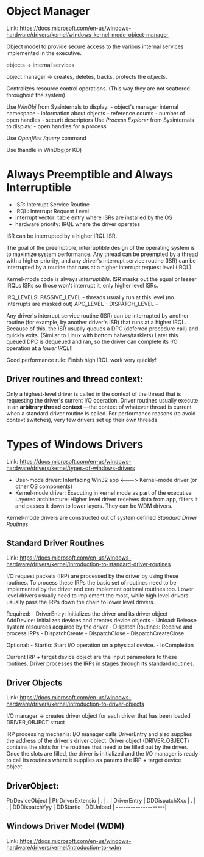 Object Manager
==============

Link: https://docs.microsoft.com/en-us/windows-hardware/drivers/kernel/windows-kernel-mode-object-manager

Object model to provide secure access to the various internal services implemented in the executive.

objects -> internal services

object manager -> creates, deletes, tracks, protects the *objects*.

Centralizes resource control operations. (This way they are not scattered throughout the system)

Use *WinObj* from Sysinternals to display:
    - object's manager internal namespace
    - information about objects
        - reference counts
        - number of open handles
        - securit descriptors
Use *Process Explorer* from Sysinternals to display:
    - open handles for a process

Use *Openfiles /query* command

Use !handle in WinDbg(or KD)

Always Preemptible and Always Interruptible
===========================================

- ISR: Interrupt Service Routine
- IRQL: Interrupt Request Level
- interrupt vector: table entry where ISRs are installed by the OS
- hardware priority: IRQL where the driver operates

ISR can be interrupted by a higher IRQL ISR.

The goal of the preemptible, interruptible design of the operating system is to maximize system performance. Any thread can be preempted by a thread with a higher priority, and any driver's interrupt service routine (ISR) can be interrupted by a routine that runs at a higher interrupt request level (IRQL).

Kernel-mode code is always *interruptible*. ISR masks out the equal or lesser IRQLs ISRs so those won't interrupt it, only
higher level ISRs.

IRQ_LEVELS:
PASSIVE_LEVEL   - threads usually run at this level (no interrupts are masked out)
APC_LEVEL -
DISPATCH_LEVEL -

Any driver's interrupt service routine (ISR) can be interrupted by another routine (for example, by another driver's ISR) that runs at a higher IRQL.
Because of this, the ISR usually queues a DPC (deferred procedure call) and quickly exits. (Similar to Linux with bottom halves/tasklets)
Later this queued DPC is dequeued and ran, so the driver can complete its I/O operation at a *lower IRQL*!!

Good performance rule: Finish high IRQL work very quickly!

Driver routines and thread context:
-----------------------------------
Only a highest-level driver is called in the context of the thread that is requesting the driver's current I/O operation.
Driver routines usually execute in an **arbitrary thread context** —the context of whatever thread is current when a standard driver routine is called. For performance reasons (to avoid context switches), very few drivers set up their own threads.



Types of Windows Drivers
========================
Link: https://docs.microsoft.com/en-us/windows-hardware/drivers/kernel/types-of-windows-drivers

- User-mode driver:
    Interfacing Win32 app <---> Kernel-mode driver (or other OS components)
- Kernel-mode driver:
    Executing in kernel mode as part of the executive
    Layered architecture: Higher level driver receives data from app, filters it and passes it down to lower layers.
    They can be WDM drivers.

Kernel-mode drivers are constructed out of system defined *Standard Driver Routines*.


Standard Driver Routines
------------------------
Link: https://docs.microsoft.com/en-us/windows-hardware/drivers/kernel/introduction-to-standard-driver-routines


I/O request packets (IRP) are processed by the driver by using these routines.
To process these IRPs the basic set of routines need to be implemented by the driver and can implement
optional routines too. Lower level drivers usually need to implement the most, while high level
drivers usually pass the IRPs down the chain to lower level drivers.

Required:
    - DriverEntry:       Initializes the driver and its driver object
    - AddDevice:         Initializes devices and creates device objects
    - Unload:            Release system resources acquired by the driver
    - Dispatch Routines: Receive and process IRPs
        - DispatchCreate
        - DispatchClose
        - DispatchCreateClose

Optional:
    - StartIo:          Start I/O operation on a physical device.
    - IoCompletion

Current IRP + target device object are the input parameters to these routines.
Driver processes the IRPs in stages through its standard routines.



Driver Objects
--------------
Link: https://docs.microsoft.com/en-us/windows-hardware/drivers/kernel/introduction-to-driver-objects

I/O manager -> creates driver object for each driver that has been loaded
DRIVER_OBJECT struct

IRP processing mechanis:
I/O manager calls DriverEntry and also supplies the address of the driver's driver object. Driver object (DRIVER_OBJECT)
contains the slots for the routines that need to be filled out by the driver.
Once the slots are filled, the driver is initialized and the I/O manager is ready to call its routines
where it supplies as params the IRP + target device object.

DriverObject:
---------------------
PtrDeviceObject     |
PtrDriverExtensio   |
.                   |
.                   |
DriverEntry         |
DDDispatchXxx       |
.                   |
.                   |
DDDispatchYyy       |
DDStartio           |
DDUnload            |
--------------------|



Windows Driver Model (WDM)
--------------------------
Link: https://docs.microsoft.com/en-us/windows-hardware/drivers/kernel/introduction-to-wdm
